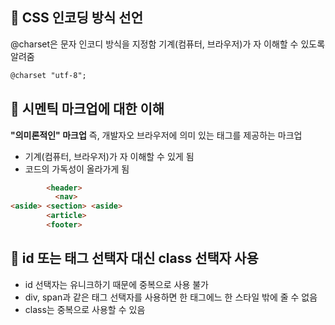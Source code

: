 ## 📌 CSS 인코딩 방식 선언
@charset은 문자 인코디 방식을 지정함
기계(컴퓨터, 브라우저)가 자 이해할 수 있도록 알려줌
```html
@charset "utf-8";
```

## 📌 시멘틱 마크업에 대한 이해
<strong>"의미론적인" 마크업</strong> 즉, 개발자오 브라우저에 의미 있는 태그를 제공하는 마크업
- 기계(컴퓨터, 브라우저)가 자 이해할 수 있게 됨
- 코드의 가독성이 올라가게 됨
```html
        <header>
          <nav>
<aside> <section> <aside>
        <article>
        <footer>
```

## 📌 id 또는 태그 선택자 대신 class 선택자 사용
- id 선택자는 유니크하기 때문에 중복으로 사용 불가
- div, span과 같은 태그 선택자를 사용하면 한 태그에느 한 스타일 밖에 줄 수 없음
- class는 중복으로 사용할 수 있음
